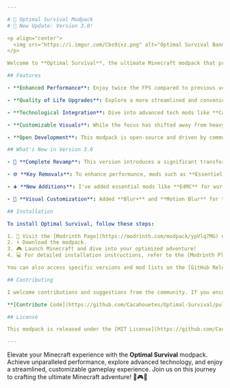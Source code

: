 ```yaml
---

# 🚀 Optimal Survival Modpack
# 🌟 New Update: Version 3.0!

<p align="center">
  <img src="https://i.imgur.com/Cbs9ixz.png" alt="Optimal Survival Banner">
</p>

Welcome to **Optimal Survival**, the ultimate Minecraft modpack that prioritizes performance, quality of life enhancements, and technological advancements. In this latest version, I've completely overhauled the modpack to deliver an even smoother and more immersive Minecraft experience, with a focus on maximizing FPS and refining gameplay.

## Features

- **Enhanced Performance**: Enjoy twice the FPS compared to previous versions, thanks to the removal of heavy visual mods and the addition of cutting-edge performance enhancements. Say goodbye to lag and hello to seamless gameplay.

- **Quality of Life Upgrades**: Explore a more streamlined and convenient Minecraft world with a range of mods designed to make your journey hassle-free. From organized inventories to easy world hosting with **E4MC**, everything is optimized for your comfort.

- **Technological Integration**: Dive into advanced tech mods like **CalcMod** and **Carpet** that add depth and complexity to your Minecraft adventures. Whether you're automating processes or experimenting with new mechanics, this modpack has you covered.

- **Customizable Visuals**: While the focus has shifted away from heavy visuals, you can still enjoy enhanced graphics with mods like **Blur+** and **Motion Blur**. Customize your experience by adjusting blur effects directly in-game.

- **Open Development**: This modpack is open-source and driven by community input. Your feedback and contributions are crucial to its ongoing development.

## What's New in Version 3.0

- 🔄 **Complete Revamp**: This version introduces a significant transformation of the modpack, prioritizing performance and quality of life over flashy visuals. With fewer mods but better optimization, your gameplay will be smoother than ever.

- 🌐 **Key Removals**: To enhance performance, mods such as **Essentiel**, **Visuality**, **Enchantment Descriptions**, **Resourcify**, **Sound Physics Remastered**, and **Cosmetica** have been removed.

- ➕ **New Additions**: I've added essential mods like **E4MC** for world hosting, **Screenshot to Clipboard** for easy sharing, **Entity Sound Features** for immersive audio, **No Resource Pack Warnings** for a cleaner experience, and more.

- 🎨 **Visual Customization**: Added **Blur+** and **Motion Blur** for those who enjoy subtle visual enhancements. You can easily toggle or adjust these effects to suit your preferences.

## Installation

To install Optimal Survival, follow these steps:

1. 🚀 Visit the [Modrinth Page](https://modrinth.com/modpack/ypVlq7MG) or the [GitHub page](https://github.com/Cacahouetes/Optimal-Survival).
2. ⬇️ Download the modpack.
3. 🎮 Launch Minecraft and dive into your optimized adventure!
4. 💻 For detailed installation instructions, refer to the [Modrinth Play Documentation](https://docs.modrinth.com/modpacks/play).

You can also access specific versions and mod lists on the [GitHub Releases for Optimal Survival](https://github.com/Cacahouetes/Optimal-Survival/releases).

## Contributing

I welcome contributions and suggestions from the community. If you encounter bugs, have feature requests, or simply want to discuss the modpack, feel free to reach out. To contribute code, fork the repository, make your changes, and submit a pull request.

**[Contribute Code](https://github.com/Cacahouetes/Optimal-Survival/pulls) | [Report Issues](https://github.com/Cacahouetes/Optimal-Survival/issues) | [General Discussions](https://github.com/Cacahouetes/Optimal-Survival/discussions/1)**

## License

This modpack is released under the [MIT License](https://github.com/Cacahouetes/Optimal-Survival/blob/main/LICENSE).

---
```


Elevate your Minecraft experience with the **Optimal Survival** modpack. Achieve unparalleled performance, explore advanced technology, and enjoy a streamlined, customizable gameplay experience. Join us on this journey to crafting the ultimate Minecraft adventure! 🌟🎮🚀
